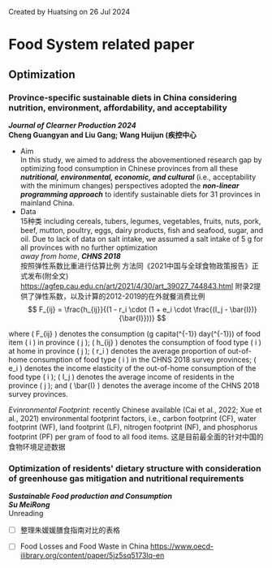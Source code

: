 Created by Huatsing on 26 Jul 2024
# Food System related paper
## Optimization
### Province-specific sustainable diets in China considering nutrition, environment, affordability, and acceptability
***Journal of Clearner Production 2024***  
**Cheng Guangyan and Liu Gang; Wang Huijun (疾控中心** 
* Aim  
In this study, we aimed to address the abovementioned research gap by optimizing food consumption in Chinese provinces from all these ***nutritional, environmental, economic, and cultural*** (i.e., acceptability with the minimum changes) perspectives adopted the ***non-linear programming approach*** to identify sustainable diets for 31 provinces in mainland China.
* Data  
15种类 including cereals, tubers, legumes, vegetables, fruits, nuts, pork, beef, mutton, poultry, eggs, dairy products, fish and seafood, sugar, and oil. Due to lack of data on salt intake, we assumed a salt intake of 5 g for all provinces with no further optimization  
*away from home*, ***CHNS 2018***  
按照弹性系数比重进行估算比例 方法同《2021中国与全球食物政策报告》正式发布(附全文) https://agfep.cau.edu.cn/art/2021/4/30/art_39027_744843.html 附录2提供了弹性系数，以及计算的2012-2019的在外就餐消费比例
$$
F_{ij} = \frac{h_{ij}}{(1 - r_i \cdot (1 + e_i \cdot \frac{(I_j - \bar{I})}{\bar{I}}))}
$$

where \( F_{ij} \) denotes the consumption (g capita\(^{-1}\) day\(^{-1}\)) of food item \( i \) in province \( j \); \( h_{ij} \) denotes the consumption of food type \( i \) at home in province \( j \); \( r_i \) denotes the average proportion of out-of-home consumption of food type \( i \) in the CHNS 2018 survey provinces; \( e_i \) denotes the income elasticity of the out-of-home consumption of the food type \( i \); \( I_j \) denotes the average income of residents in the province \( j \); and \( \bar{I} \) denotes the average income of the CHNS 2018 survey provinces. 


*Evinronmental Footprint*: recently Chinese available (Cai et al., 2022; Xue et al., 2021) environmental footprint factors, i.e., carbon footprint (CF), water footprint (WF), land footprint (LF), nitrogen footprint (NF), and phosphorus footprint (PF) per gram of food to all food items. 这是目前最全面的针对中国的食物环境足迹数据

  
### Optimization of residents' dietary structure with consideration of greenhouse gas mitigation and nutritional requirements
***Sustainable Food production and Consumption***  
***Su MeiRong***  
Unreading

- [ ] 整理朱媛媛膳食指南对比的表格
- [ ] Food Losses and Food Waste in China https://www.oecd-ilibrary.org/content/paper/5jz5sq5173lq-en

